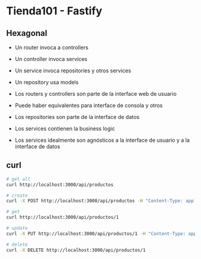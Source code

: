 # Tienda101 - Fastify

## Hexagonal

- Un router invoca a controllers
- Un controller invoca services
- Un service invoca repositories y otros services
- Un repository usa models

- Los routers y controllers son parte de la interface web de usuario
- Puede haber equivalentes para interface de consola y otros
- Los repositories son parte de la interface de datos
- Los services contienen la business logic
- Los services idealmente son agnósticos a la interface de usuario y a la interface de datos

## curl

```sh
# get all
curl http://localhost:3000/api/productos

# create
curl -X POST http://localhost:3000/api/productos -H "Content-Type: application/json" -d '{"nombre": "Producto Nuevo", "precio": 123.4, "costo": 100.00, "cantidad": 20}'

# get
curl http://localhost:3000/api/productos/1

# update
curl -X PUT http://localhost:3000/api/productos/1 -H "Content-Type: application/json" -d '{"nombre": "Producto Actualizado", "precio": 200.00, "costo": 100.00, "cantidad": 30}'

# delete
curl -X DELETE http://localhost:3000/api/productos/1 
```